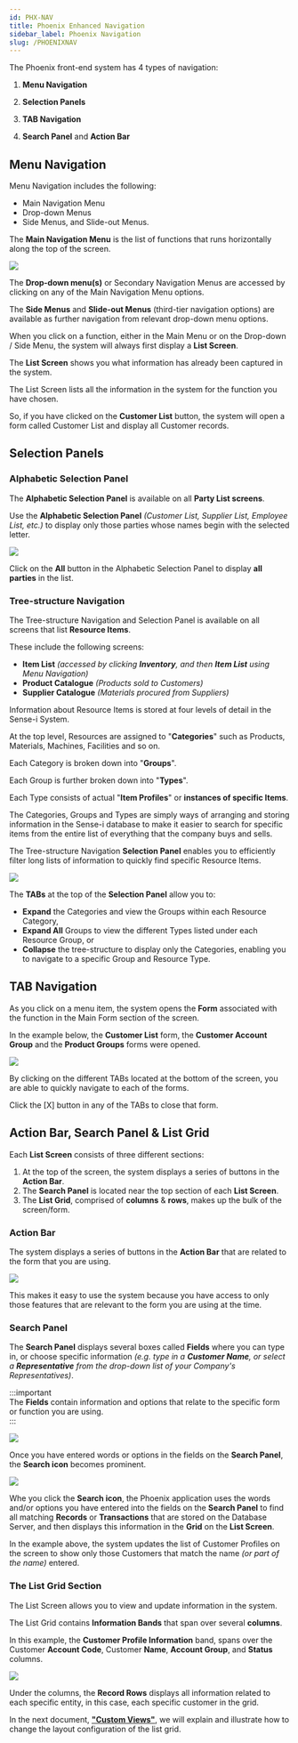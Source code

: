 ```yaml
---
id: PHX-NAV
title: Phoenix Enhanced Navigation
sidebar_label: Phoenix Navigation
slug: /PHOENIXNAV
---
```


The Phoenix front-end system has 4 types of navigation:  

1.  **Menu Navigation**

2.  **Selection Panels**  

3.  **TAB Navigation**  

4.  **Search Panel** and **Action Bar**  

## Menu Navigation  

Menu Navigation includes the following:  
- Main Navigation Menu  
- Drop-down Menus  
- Side Menus, and Slide-out Menus.  

The **Main Navigation Menu** is the list of functions that runs horizontally along the top of the screen.  

![](../static/img/docs/PHOENIXUI/Menu-Nav.gif)   

The **Drop-down menu(s)** or Secondary Navigation Menus are accessed by clicking on any of the Main Navigation Menu options.  

The **Side Menus** and **Slide-out Menus** (third-tier navigation options) are available as further navigation from relevant drop-down menu options.  

When you click on a function, either in the Main Menu or on the Drop-down / Side Menu, the system will always first display a **List Screen**.  

The **List Screen** shows you what information has already been captured in the system.  

The List Screen lists all the information in the system for the function you have chosen.  

So, if you have clicked on the **Customer List** button, the system will open a form called Customer List and display all Customer records.  

## Selection Panels

### Alphabetic Selection Panel  

The **Alphabetic Selection Panel** is available on all **Party List screens**.  

Use the **Alphabetic Selection Panel** _(Customer List, Supplier List, Employee List, etc.)_ to display only those parties whose names begin with the selected letter.  

![](../static/img/docs/PHOENIXUI/image04.png)   

Click on the **All** button in the Alphabetic Selection Panel to display **all parties** in the list.  

### Tree-structure Navigation  

The Tree-structure Navigation and Selection Panel is available on all screens that list **Resource Items**.  

These include the following screens:
- **Item List** _(accessed by clicking **Inventory**, and then **Item List** using Menu Navigation)_
- **Product Catalogue** _(Products sold to Customers)_  
- **Supplier Catalogue** _(Materials procured from Suppliers)_  

Information about Resource Items is stored at four levels of detail in the Sense-i System.

At the top level, Resources are assigned to "**Categories**" such as Products, Materials, Machines, Facilities and so on.

Each Category is broken down into "**Groups**".

Each Group is further broken down into "**Types**".

Each Type consists of actual "**Item Profiles**" or **instances of specific Items**.

The Categories, Groups and Types are simply ways of arranging and storing information in the Sense-i database to make it easier to search for specific items from the entire list of everything that the company buys and sells.

The Tree-structure Navigation **Selection Panel** enables you to efficiently filter long lists of information to quickly find specific Resource Items.  

![](../static/img/docs/PHOENIXUI/Tree-Nav.gif)   

The **TABs** at the top of the **Selection Panel** allow you to:  
- **Expand** the Categories and view the Groups within each Resource Category,  
- **Expand All** Groups to view the different Types listed under each Resource Group, or  
- **Collapse** the tree-structure to display only the Categories, enabling you to navigate to a specific Group and Resource Type.

## TAB Navigation  

As you click on a menu item, the system opens the **Form** associated with the function in the Main Form section of the screen.  

In the example below, the **Customer List** form, the **Customer Account Group** and the **Product Groups** forms were opened.  

![](../static/img/docs/PHOENIXUI/TAB-Nav.gif)   

By clicking on the different TABs located at the bottom of the screen, you are able to quickly navigate to each of the forms.  

Click the [X] button in any of the TABs to close that form.  

## Action Bar, Search Panel & List Grid  

Each **List Screen** consists of three different sections:  
1.  At the top of the screen, the system displays a series of buttons in the **Action Bar**.
2.  The **Search Panel** is located near the top section of each **List Screen**.  
3.  The **List Grid**, comprised of **columns** & **rows**, makes up the bulk of the screen/form.  

### Action Bar  

The system displays a series of buttons in the **Action Bar** that are related to the form that you are using.  

![](../static/img/docs/PHOENIXUI/image02.png)   

This makes it easy to use the system because you have access to only those features that are relevant to the form you are using at the time.  

### Search Panel  

The **Search Panel** displays several boxes called **Fields** where you can type in, or choose specific information _(e.g. type in a **Customer Name**, or select a **Representative** from the drop-down list of your Company's Representatives)_.  

:::important  
The **Fields** contain information and options that relate to the specific form or function you are using.  
:::  

![](../static/img/docs/PHOENIXUI/image03.png)   

Once you have entered words or options in the fields on the **Search Panel**, the **Search icon** becomes prominent.  

![](../static/img/docs/PHOENIXUI/search.gif)   

Whe you click the **Search icon**, the Phoenix application uses the words and/or options you have entered into the fields on the **Search Panel** to find all matching **Records** or **Transactions** that are stored on the Database Server, and then displays this information in the **Grid** on the **List Screen**.  

In the example above, the system updates the list of Customer Profiles on the screen to show only those Customers that match the name _(or part of the name)_ entered.  

### The List Grid Section  

The List Screen allows you to view and update information in the system.  

The List Grid contains **Information Bands** that span over several **columns**.  

In this example, the **Customer Profile Information** band, spans over the Customer **Account Code**, Customer **Name**, **Account Group**, and **Status** columns.  

![](../static/img/docs/PHOENIXUI/image05.png)   

Under the columns, the **Record Rows** displays all information related to each specific entity, in this case, each specific customer in the grid.  

In the next document, **["Custom Views"](https://sense-i.co/docs/PHX-CUSTVIEW)**, we will explain and illustrate how to change the layout configuration of the list grid.  


